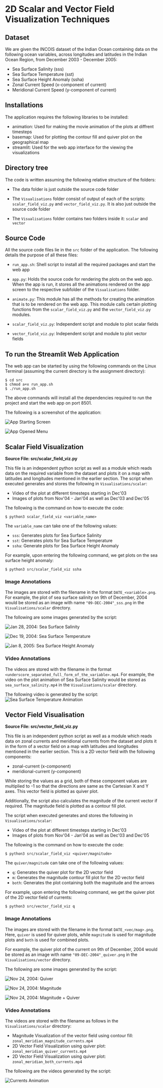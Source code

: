 # 2D Scalar and Vector Field Visualization Techniques

## Dataset
We are given the INCOIS dataset of the Indian Ocean containing data on the following ocean variables, across longitudes and latitudes in the Indian Ocean Region, from December 2003 - December 2005:
- Sea Surface Salinity (sss)
- Sea Surface Temperature (sst)
- Sea Surface Height Anomaly (ssha)
- Zonal Current Speed (x-component of current)
- Meridional Current Speed (y-component of current)

## Installations 
The application requires the following libraries to be installed:
- animation: Used for making the movie animation of the plots at diffrent timesteps
- basemap: Used for plotting the contour fill and quiver plot on the geographical map
- streamlit: Used for the web app interface for the viewing the visualizations

## Directory tree
The code is written assuming the following relative structure of the folders:
- The data folder is just outside the source code folder

- The `Visualisations` folder consist of output of each of the scripts: `scalar_field_viz.py` and `vector_field_viz.py`. It is also just outside the source code folder

- The `Visualisations` folder contains two folders inside it: `scalar` and `vector`

## Source Code
All the source code files lie in the `src` folder of the application. The following details the purpose of all these files:
- `run_app.sh`: Shell script to install all the required packages and start the web app

- `app.py`: Holds the source code for rendering the plots on the web app. When the app is run, it stores all the animations rendered on the app screen to the respective subfolder of the `Visualisations` folder.  

- `animate.py`: This module has all the methods for creating the animation that is to be rendered on the web app. This module calls certain plotting functions from the `scalar_field_viz.py` and the `vector_field_viz.py` modules.

- `scalar_field_viz.py`: Independent script and module to plot scalar fields

- `vector_field_viz.py`: Independent script and module to plot vector fields

## To run the Streamlit Web Application
The web app can be started by using the following commands on the Linux Terminal (assuming the current directory is the assignment directory):

```
$ cd src
$ chmod a+x run_app.sh
$ ./run_app.sh
```

The above commands will install all the dependencies required to run the project and start the web app on port 8501. 

The following is a screenshot of the application:

![App Starting Screen](./Screenshot%20from%202022-09-14%2015-54-30.png)


![App Opened Menu](./Screenshot%20from%202022-09-14%2015-54-49.png)

## Scalar Field Visualization

**Source File: src/scalar_field_viz.py**

This file is an independent python script as well as a module which reads data on the required variable from the dataset and plots it on a map with latitudes and longitudes mentioned in the earlier section. The script when executed generates and stores the following in `Visualisations/scalar`:
- Video of the plot at different timesteps starting in Dec'03 
- Images of plots from Nov'04 - Jan'04 as well as Dec'03 and Dec'05 

The following is the command on how to execute the code:

```
$ python3 scalar_field_viz <variable_name>
```

The `variable_name` can take one of the following values:
- `sss`: Generates plots for Sea Surface Salinity
- `sst`: Generates plots for Sea Surface Temperature
- `ssha`: Generate plots for Sea Surface Height Anomaly

For example, upon entering the following command, we get plots on the sea surface height anomaly:

```
$ python3 src/scalar_field_viz ssha
```

### Image Annotations
The images are stored with the filename in the format `DATE_<variable>.png`. For example, the plot of sea surface salinity on 9th of December, 2004 would be stored as an image with name `"09-DEC-2004"_sss.png` in the `Visualisations/scalar` directory. 

The following are some images generated by the script:

![Jan 28, 2004: Sea Surface Salinity](./Visualisations/scalar/%2228-JAN-2005%22_sss.png)

![Dec 19, 2004: Sea Surface Temperature](./Visualisations/scalar/%2219-DEC-2004%22_sst.png)

![Jan 8, 2005: Sea Surface Height Anomaly](./Visualisations/scalar/%2208-JAN-2005%22_ssha.png)

### Video Annotations
The videos are stored with the filename in the format `<underscore_separated_full_form_of_the_variable>.mp4`. For example, the video on the plot animation of Sea Surface Salinity would be stored as `sea_surface_salinity.mp4` in the `Visualisations/scalar` directory.

The following video is generated by the script:
![Sea Surface Temperature Animation](./Visualisations/sea_surface_temperature.gif)

## Vector Field Visualisation

**Source File: src/vector_field_viz.py**

This file is an independent python script as well as a module which reads data on zonal currents and meridional currents from the dataset and plots it in the form of a vector field on a map with latitudes and longitudes mentioned in the earlier section. This is a 2D vector field with the following components: 
- zonal-current (x-component)
- meridional-current (y-component)

While storing the values as a grid, both of these component values are multiplied to -1 so that the directions are same as the Cartesian X and Y axes. This vector field is plotted as quiver plot.

Additionally, the script also calculates the magnitude of the current vector if required. The magnitude field is plotted as a contour fill plot. 

The script when executed generates and stores the following in `Visualisations/scalar`:
- Video of the plot at different timesteps starting in Dec'03 
- Images of plots from Nov'04 - Jan'04 as well as Dec'03 and Dec'05 

The following is the command on how to execute the code:

```
$ python3 src/scalar_field_viz <quiver/magnitude>
```

The `quiver/magnitude` can take one of the following values:
- `q`: Generates the quiver plot for the 2D vector field
- `m`: Generates the magnitude contour fill plot for the 2D vector field
- `both`: Generates the plot containing both the magnitude and the arrows

For example, upon entering the following command, we get the quiver plot of the 2D vector field of currents:

```
$ python3 src/vector_field_viz q
```

### Image Annotations
The images are stored with the filename in the format `DATE_<vec/mag>.png`. Here, `quiver` is used for quiver plots, while `magnitude` is used for magnitude plots and `both` is used for combined plots. 

For example, the quiver plot of the current on 9th of December, 2004 would be stored as an image with name `"09-DEC-2004"_quiver.png` in the `Visualisations/vector` directory. 

The following are some images generated by the script:

![Nov 24, 2004: Quiver](./Visualisations/vector/%2224-NOV-2004%22_quiver.png)


![Nov 24, 2004: Magnitude](./Visualisations/vector/%2224-NOV-2004%22_magnitude.png)


![Nov 24, 2004: Magnitude + Quiver](./Visualisations/vector/%2224-NOV-2004%22_both.png)

### Video Annotations
The videos are stored with the filename as follows in the `Visualisations/scalar` directory:
- Magnitude Visualization of the vector field using contour fill: `zonal_meridian_magnitude_currents.mp4`
- 2D Vector Field Visualization using quiver plot: `zonal_meridian_quiver_currents.mp4`
- 2D Vector Field Visualization using quiver plot: `zonal_meridian_both_currents.mp4`

The following are the videos generated by the script:

![Currents Animation](./Visualisations/vector/zonal_meridian_both_currents.gif)
